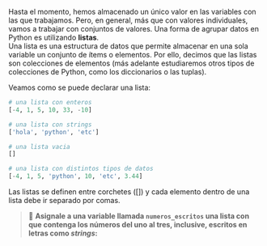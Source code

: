 Hasta el momento, hemos almacenado un único valor en las variables con las que trabajamos. Pero, en general, más que con valores individuales, vamos a trabajar con conjuntos de valores. Una forma de agrupar datos en Python es utilizando **listas**.<br>
Una lista es una estructura de datos que permite almacenar en una sola variable un conjunto de ítems o elementos. Por ello, decimos que las listas son colecciones de elementos (más adelante estudiaremos otros tipos de colecciones de Python, como los diccionarios o las tuplas).

Veamos como se puede declarar una lista:

``` python
# una lista con enteros
[-4, 1, 5, 10, 33, -10]

# una lista con strings
['hola', 'python', 'etc']

# una lista vacia
[]

# una lista con distintos tipos de datos
[-4, 1, 5, 'python', 10, 'etc', 3.44]
```
Las listas se definen entre corchetes ([]) y cada elemento dentro de una lista debe ir separado por comas.

> :memo: **Asignale a una variable llamada `numeros_escritos` una lista con que contenga los números del uno al tres, inclusive, escritos en letras como _strings_:**

